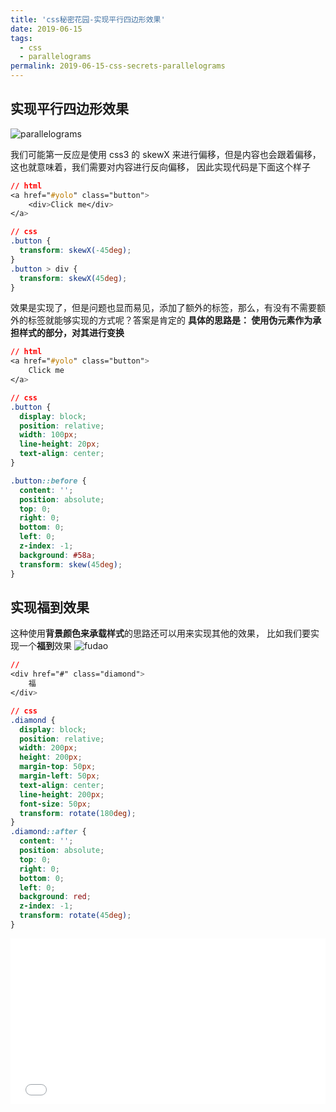 ```yaml
---
title: 'css秘密花园-实现平行四边形效果'
date: 2019-06-15
tags:
  - css
  - parallelograms
permalink: 2019-06-15-css-secrets-parallelograms
---
```


## 实现平行四边形效果

![parallelograms](http://blog.chenxiaoyao.cn/image/2019-06-15-css-secrets-parallelograms/Parallelograms.png)

我们可能第一反应是使用 css3 的 skewX 来进行偏移，但是内容也会跟着偏移， 这也就意味着，我们需要对内容进行反向偏移， 因此实现代码是下面这个样子

```css
// html
<a href="#yolo" class="button">
    <div>Click me</div>
</a>

// css
.button {
  transform: skewX(-45deg);
}
.button > div {
  transform: skewX(45deg);
}
```

效果是实现了，但是问题也显而易见，添加了额外的标签，那么，有没有不需要额外的标签就能够实现的方式呢？答案是肯定的
**具体的思路是： 使用伪元素作为承担样式的部分，对其进行变换**

```css
// html
<a href="#yolo" class="button">
    Click me
</a>

// css
.button {
  display: block;
  position: relative;
  width: 100px;
  line-height: 20px;
  text-align: center;
}

.button::before {
  content: '';
  position: absolute;
  top: 0;
  right: 0;
  bottom: 0;
  left: 0;
  z-index: -1;
  background: #58a;
  transform: skew(45deg);
}
```

## 实现福到效果

这种使用**背景颜色来承载样式**的思路还可以用来实现其他的效果， 比如我们要实现一个**福到**效果
![fudao](http://blog.chenxiaoyao.cn/image/2019-06-15-css-secrets-parallelograms/fudao.png)

```css
//
<div href="#" class="diamond">
    福
</div>

// css
.diamond {
  display: block;
  position: relative;
  width: 200px;
  height: 200px;
  margin-top: 50px;
  margin-left: 50px;
  text-align: center;
  line-height: 200px;
  font-size: 50px;
  transform: rotate(180deg);
}
.diamond::after {
  content: '';
  position: absolute;
  top: 0;
  right: 0;
  bottom: 0;
  left: 0;
  background: red;
  z-index: -1;
  transform: rotate(45deg);
}
```

<iframe height="265" style="width: 100%;" scrolling="no" title="css-secrets-parallelograms" src="//codepen.io/Allen6228/embed/NZxave/?height=265&theme-id=0&default-tab=css,result" frameborder="no" allowtransparency="true" allowfullscreen="true">
  See the Pen <a href='https://codepen.io/Allen6228/pen/NZxave/'>css-secrets-parallelograms</a> by XiaoYao
  (<a href='https://codepen.io/Allen6228'>@Allen6228</a>) on <a href='https://codepen.io'>CodePen</a>.
</iframe>
